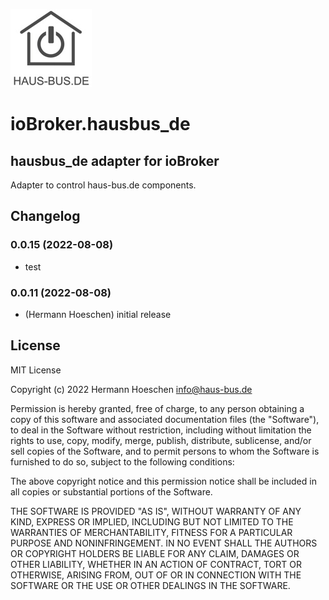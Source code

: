 ![Logo](admin/hausbusde.png)
# ioBroker.hausbus_de

## hausbus_de adapter for ioBroker

Adapter to control haus-bus.de components.



## Changelog
### 0.0.15 (2022-08-08)
* test

### 0.0.11 (2022-08-08)
* (Hermann Hoeschen) initial release

## License
MIT License

Copyright (c) 2022 Hermann Hoeschen <info@haus-bus.de>

Permission is hereby granted, free of charge, to any person obtaining a copy
of this software and associated documentation files (the "Software"), to deal
in the Software without restriction, including without limitation the rights
to use, copy, modify, merge, publish, distribute, sublicense, and/or sell
copies of the Software, and to permit persons to whom the Software is
furnished to do so, subject to the following conditions:

The above copyright notice and this permission notice shall be included in all
copies or substantial portions of the Software.

THE SOFTWARE IS PROVIDED "AS IS", WITHOUT WARRANTY OF ANY KIND, EXPRESS OR
IMPLIED, INCLUDING BUT NOT LIMITED TO THE WARRANTIES OF MERCHANTABILITY,
FITNESS FOR A PARTICULAR PURPOSE AND NONINFRINGEMENT. IN NO EVENT SHALL THE
AUTHORS OR COPYRIGHT HOLDERS BE LIABLE FOR ANY CLAIM, DAMAGES OR OTHER
LIABILITY, WHETHER IN AN ACTION OF CONTRACT, TORT OR OTHERWISE, ARISING FROM,
OUT OF OR IN CONNECTION WITH THE SOFTWARE OR THE USE OR OTHER DEALINGS IN THE
SOFTWARE.